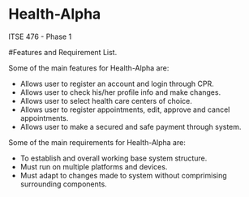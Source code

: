 # Health-Alpha
ITSE 476 - Phase 1

#Features and Requirement List.

Some of the main features for Health-Alpha are:

* Allows user to register an account and login through CPR.
* Allows user to check his/her profile info and make changes.
* Allows user to select health care centers of choice.
* Allows user to register appointments, edit, approve and cancel appointments.
* Allows user to make a secured and safe payment through system.

Some of the main requirements for Health-Alpha are:

* To establish and overall working base system structure.
* Must run on multiple platforms and devices.
* Must adapt to changes made to system without comprimising surrounding components.

